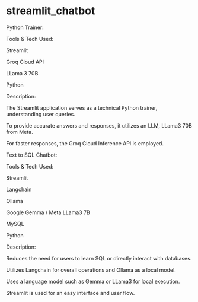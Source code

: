 # streamlit_chatbot

Python Trainer:

Tools & Tech Used:

Streamlit

Groq Cloud API

LLama 3 70B

Python


Description:

The Streamlit application serves as a technical Python trainer, understanding user queries.

To provide accurate answers and responses, it utilizes an LLM, LLama3 70B from Meta.

For faster responses, the Groq Cloud Inference API is employed.

Text to SQL Chatbot:

Tools & Tech Used:

Streamlit

Langchain

Ollama

Google Gemma / Meta LLama3 7B

MySQL

Python

Description:

Reduces the need for users to learn SQL or directly interact with databases.

Utilizes Langchain for overall operations and Ollama as a local model.

Uses a language model such as Gemma or LLama3 for local execution.

Streamlit is used for an easy interface and user flow.

